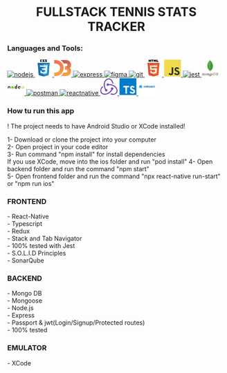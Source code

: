 <h1 align="center">FULLSTACK TENNIS STATS TRACKER</h1>

<h3 align="left">Languages and Tools:</h3>
<a href="https://nodejs.org/" target="_blank"> <img src="https://upload.wikimedia.org/wikipedia/commons/d/d9/Node.js_logo.svg" alt="nodejs" width="40" height="40"/> </a>
<a href="https://www.w3schools.com/css/" target="_blank"> <img src="https://raw.githubusercontent.com/devicons/devicon/master/icons/css3/css3-original-wordmark.svg" alt="css3" width="40" height="40"/> </a>
<a href="https://d3js.org/" target="_blank"> <img src="https://raw.githubusercontent.com/devicons/devicon/master/icons/d3js/d3js-original.svg" alt="d3js" width="40" height="40"/> </a> 
<a href="https://expressjs.com" target="_blank"> <img src="https://hackr.io/tutorials/express-js/logo-express-js.svg?ver=1557508379" alt="express" width="40" height="40"/> </a> <a href="https://www.figma.com/" target="_blank"> <img src="https://www.vectorlogo.zone/logos/figma/figma-icon.svg" alt="figma" width="40" height="40"/> </a>
<a href="https://git-scm.com/" target="_blank"> <img src="https://www.vectorlogo.zone/logos/git-scm/git-scm-icon.svg" alt="git" width="40" height="40"/> </a>
<a href="https://www.w3.org/html/" target="_blank"> <img src="https://raw.githubusercontent.com/devicons/devicon/master/icons/html5/html5-original-wordmark.svg" alt="html5" width="40" height="40"/> </a>
<a href="https://developer.mozilla.org/en-US/docs/Web/JavaScript" target="_blank"> <img src="https://raw.githubusercontent.com/devicons/devicon/master/icons/javascript/javascript-original.svg" alt="javascript" width="40" height="40"/> </a>
<a href="https://jestjs.io" target="_blank"> <img src="https://www.vectorlogo.zone/logos/jestjsio/jestjsio-icon.svg" alt="jest" width="40" height="40"/> </a> <a href="https://www.mongodb.com/" target="_blank"> <img src="https://raw.githubusercontent.com/devicons/devicon/master/icons/mongodb/mongodb-original-wordmark.svg" alt="mongodb" width="40" height="40"/> </a> <a href="https://nodejs.org" target="_blank"> <img src="https://raw.githubusercontent.com/devicons/devicon/master/icons/nodejs/nodejs-original-wordmark.svg" alt="nodejs" width="40" height="40"/> </a> <a href="https://postman.com" target="_blank"> <img src="https://www.vectorlogo.zone/logos/getpostman/getpostman-icon.svg" alt="postman" width="40" height="40"/> </a> <a href="https://reactnative.dev/" target="_blank"> <img src="https://www.pngix.com/pngfile/big/497-4976868_react-native-transparent-background-react-native-logo-transparent.png" alt="reactnative" width="140" height="40"/> </a> <a href="https://redux.js.org" target="_blank"> <img src="https://raw.githubusercontent.com/devicons/devicon/master/icons/redux/redux-original.svg" alt="redux" width="40" height="40"/> </a> <a href="https://www.typescriptlang.org/" target="_blank"> <img src="https://raw.githubusercontent.com/devicons/devicon/master/icons/typescript/typescript-original.svg" alt="typescript" width="40" height="40"/> </a> <a href="https://webpack.js.org" target="_blank"> <img src="https://raw.githubusercontent.com/devicons/devicon/d00d0969292a6569d45b06d3f350f463a0107b0d/icons/webpack/webpack-original-wordmark.svg" alt="webpack" width="40" height="40"/> </a> </p>

<h3>How tu run this app</h3>
! The project needs to have Android Studio or XCode installed!</br>

1- Download or clone the project into your computer</br>
2- Open project in your code editor</br>
3- Run command "npm install" for install dependencies</br>
  If you use XCode, move into the ios folder and run "pod install"
4- Open backend folder and run the command "npm start"</br>
5- Open frontend folder and run the command "npx react-native run-start" or "npm run ios"</br>

  <h3>FRONTEND</h3>
- React-Native</br>
- Typescript</br>
- Redux</br>
- Stack and Tab Navigator</br>
- 100% tested with Jest</br>
- S.O.L.I.D Principles</br>
- SonarQube</br>


  <h3>BACKEND</h3>
- Mongo DB</br>
- Mongoose</br>
- Node.js</br>
- Express</br>
- Passport & jwt(Login/Signup/Protected routes)</br>
- 100% tested</br>

  <h3>EMULATOR</h3>
- XCode  </br>
